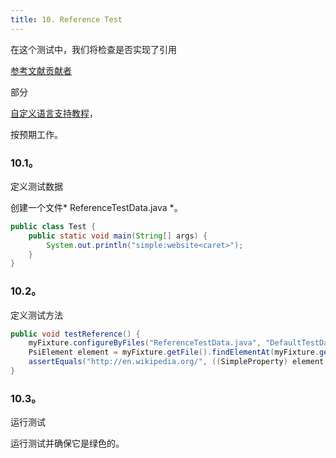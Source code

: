 ```yaml
---
title: 10. Reference Test
---
```


在这个测试中，我们将检查是否实现了引用

[参考文献贡献者](/tutorials/custom_language_support/reference_contributor.md)

部分

[自定义语言支持教程](/tutorials/custom_language_support_tutorial.md)，

按预期工作。


### 10.1。
定义测试数据


创建一个文件* ReferenceTestData.java *。


```java
public class Test {
    public static void main(String[] args) {
        System.out.println("simple:website<caret>");
    }
}
```

### 10.2。
定义测试方法


```java
public void testReference() {
    myFixture.configureByFiles("ReferenceTestData.java", "DefaultTestData.simple");
    PsiElement element = myFixture.getFile().findElementAt(myFixture.getCaretOffset()).getParent();
    assertEquals("http://en.wikipedia.org/", ((SimpleProperty) element.getReferences()[0].resolve()).getValue());
}
```

### 10.3。
运行测试


运行测试并确保它是绿色的。



